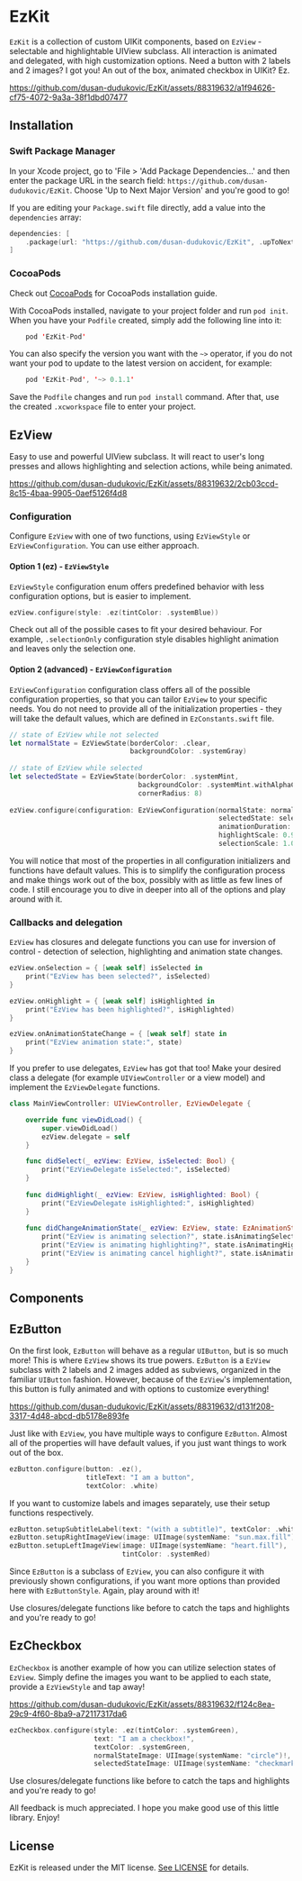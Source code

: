 # EzKit

`EzKit` is a collection of custom UIKit components, based on `EzView` - selectable and highlightable UIView subclass. All interaction is animated and delegated, with high customization options. Need a button with 2 labels and 2 images? I got you! An out of the box, animated checkbox in UIKit? Ez.

https://github.com/dusan-dudukovic/EzKit/assets/88319632/a1f94626-cf75-4072-9a3a-38f1dbd07477

## Installation

### Swift Package Manager

In your Xcode project, go to 'File > 'Add Package Dependencies...' and then enter the package URL in the search field: `https://github.com/dusan-dudukovic/EzKit`. Choose 'Up to Next Major Version' and you're good to go!

If you are editing your `Package.swift` file directly, add a value into the `dependencies` array:

```swift
dependencies: [
    .package(url: "https://github.com/dusan-dudukovic/EzKit", .upToNextMajor(from: "0.1.1"))
]
```

### CocoaPods

Check out [CocoaPods](https://cocoapods.org/) for CocoaPods installation guide.

With CocoaPods installed, navigate to your project folder and run `pod init`. When you have your `Podfile` created, simply add the following line into it:

```swift
    pod 'EzKit-Pod'
```

You can also specify the version you want with the `~>` operator, if you do not want your pod to update to the latest version on accident, for example:


```swift
    pod 'EzKit-Pod', '~> 0.1.1'
```

Save the `Podfile` changes and run `pod install` command. After that, use the created `.xcworkspace` file to enter your project.

## EzView

Easy to use and powerful UIView subclass. It will react to user's long presses and allows highlighting and selection actions, while being animated.

https://github.com/dusan-dudukovic/EzKit/assets/88319632/2cb03ccd-8c15-4baa-9905-0aef5126f4d8

### Configuration

Configure `EzView` with one of two functions, using `EzViewStyle` or `EzViewConfiguration`. You can use either approach.

#### Option 1 (ez) - `EzViewStyle`

`EzViewStyle` configuration enum offers predefined behavior with less configuration options, but is easier to implement. 

```swift
ezView.configure(style: .ez(tintColor: .systemBlue))
```
Check out all of the possible cases to fit your desired behaviour. For example, `.selectionOnly` configuration style disables highlight animation and leaves only the selection one.

#### Option 2 (advanced) - `EzViewConfiguration`

`EzViewConfiguration` configuration class offers all of the possible configuration properties, so that you can tailor `EzView` to your specific needs. You do not need to provide all of the initialization properties - they will take the default values, which are defined in `EzConstants.swift` file.

```swift
// state of EzView while not selected
let normalState = EzViewState(borderColor: .clear,
                              backgroundColor: .systemGray)
                                      
// state of EzView while selected
let selectedState = EzViewState(borderColor: .systemMint,
                                backgroundColor: .systemMint.withAlphaComponent(0.3),
                                cornerRadius: 8)
        
ezView.configure(configuration: EzViewConfiguration(normalState: normalState,
                                                    selectedState: selectedState,
                                                    animationDuration: 0.3,
                                                    highlightScale: 0.95,
                                                    selectionScale: 1.05))
```
You will notice that most of the properties in all configuration initializers and functions have default values. This is to simplify the configuration process and make things work out of the box, possibly with as little as few lines of code. I still encourage you to dive in deeper into all of the options and play around with it.

### Callbacks and delegation

`EzView` has closures and delegate functions you can use for inversion of control - detection of selection, highlighting and animation state changes.

```swift
ezView.onSelection = { [weak self] isSelected in
    print("EzView has been selected?", isSelected)
}

ezView.onHighlight = { [weak self] isHighlighted in
    print("EzView has been highlighted?", isHighlighted)
}

ezView.onAnimationStateChange = { [weak self] state in
    print("EzView animation state:", state)
}
```

If you prefer to use delegates, `EzView` has got that too! Make your desired class a delegate (for example `UIViewController` or a view model) and implement the `EzViewDelegate` functions.

```swift
class MainViewController: UIViewController, EzViewDelegate {

    override func viewDidLoad() {
        super.viewDidLoad()
        ezView.delegate = self
    }

    func didSelect(_ ezView: EzView, isSelected: Bool) {
        print("EzViewDelegate isSelected:", isSelected)
    }
    
    func didHighlight(_ ezView: EzView, isHighlighted: Bool) {
        print("EzViewDelegate isHighlighted:", isHighlighted)
    }
    
    func didChangeAnimationState(_ ezView: EzView, state: EzAnimationState) {
        print("EzView is animating selection?", state.isAnimatingSelection)
        print("EzView is animating highlighting?", state.isAnimatingHighlight)
        print("EzView is animating cancel highlight?", state.isAnimatingCancelHighlight)
    }
}
```

## Components

## EzButton

On the first look, `EzButton` will behave as a regular `UIButton`, but is so much more! This is where `EzView` shows its true powers. `EzButton` is a `EzView` subclass with 2 labels and 2 images added as subviews, organized in the familiar `UIButton` fashion. However, because of the `EzView`'s implementation, this button is fully animated and with options to customize everything!


https://github.com/dusan-dudukovic/EzKit/assets/88319632/d131f208-3317-4d48-abcd-db5178e893fe


Just like with `EzView`, you have multiple ways to configure `EzButton`. Almost all of the properties will have default values, if you just want things to work out of the box.
```swift
ezButton.configure(button: .ez(),
                   titleText: "I am a button",
                   textColor: .white)
```

If you want to customize labels and images separately, use their setup functions respectively.

```swift
ezButton.setupSubtitleLabel(text: "(with a subtitle)", textColor: .white)
ezButton.setupRightImageView(image: UIImage(systemName: "sun.max.fill"))
ezButton.setupLeftImageView(image: UIImage(systemName: "heart.fill"),
                            tintColor: .systemRed)
```

Since `EzButton` is a subclass of `EzView`, you can also configure it with previously shown configurations, if you want more options than provided here with `EzButtonStyle`. Again, play around with it!

Use closures/delegate functions like before to catch the taps and highlights and you're ready to go!

## EzCheckbox

`EzCheckbox` is another example of how you can utilize selection states of `EzView`. Simply define the images you want to be applied to each state, provide a `EzViewStyle` and tap away!

https://github.com/dusan-dudukovic/EzKit/assets/88319632/f124c8ea-29c9-4f60-8ba9-a72117317da6

```swift
ezCheckbox.configure(style: .ez(tintColor: .systemGreen),
                     text: "I am a checkbox!",
                     textColor: .systemGreen,
                     normalStateImage: UIImage(systemName: "circle")!,
                     selectedStateImage: UIImage(systemName: "checkmark.circle")!)
```

Use closures/delegate functions like before to catch the taps and highlights and you're ready to go!

All feedback is much appreciated. I hope you make good use of this little library. Enjoy!

## License

EzKit is released under the MIT license. [See LICENSE](https://github.com/dusan-dudukovic/EzKit/blob/master/LICENSE) for details.
